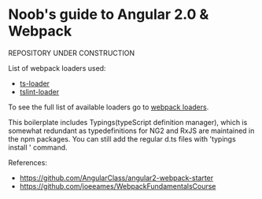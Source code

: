 # Noob's guide to Angular 2.0 & Webpack
REPOSITORY UNDER CONSTRUCTION

List of webpack loaders used:
- <a href="https://github.com/TypeStrong/ts-loader">ts-loader</a>
- <a href="https://github.com/wbuchwalter/tslint-loader">tslint-loader</a>

To see the full list of available loaders go to <a href="https://webpack.github.io/docs/list-of-loaders.html">webpack loaders</a>.

This boilerplate includes Typings(typeScript definition manager), which is somewhat redundant as typedefinitions for NG2 and RxJS are maintained in the npm packages. You can still add the regular d.ts files with 'typings install <package>' command.

References:
- https://github.com/AngularClass/angular2-webpack-starter
- https://github.com/joeeames/WebpackFundamentalsCourse
